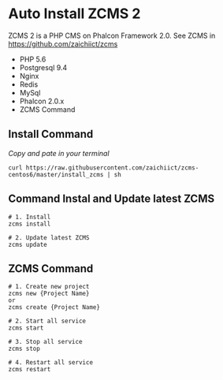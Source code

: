 # Auto Install ZCMS 2
ZCMS 2 is a PHP CMS on Phalcon Framework 2.0. See ZCMS in https://github.com/zaichiict/zcms

* PHP 5.6
* Postgresql 9.4
* Nginx
* Redis
* MySql
* Phalcon 2.0.x
* ZCMS Command

## Install Command
*Copy and pate in your terminal*
```
curl https://raw.githubusercontent.com/zaichiict/zcms-centos6/master/install_zcms | sh
```

## Command Instal and Update latest ZCMS
```
# 1. Install
zcms install

# 2. Update latest ZCMS
zcms update
```

## ZCMS Command
```
# 1. Create new project
zcms new {Project Name}
or
zcms create {Project Name}

# 2. Start all service
zcms start

# 3. Stop all service
zcms stop

# 4. Restart all service
zcms restart
```
